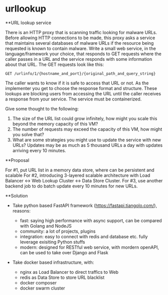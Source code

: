 # urllookup

**URL lookup service

There is an HTTP proxy that is scanning traffic looking for malware URLs. Before allowing HTTP connections to be made, this proxy asks a service that maintains several databases of malware   URLs if the resource being requested is known to contain malware. Write a small web service,   in the language/framework your choice, that responds to GET requests where the caller passes   in a URL and the service responds with some information about that URL. The GET requests look   like this:

```GET /urlinfo/1/{hostname_and_port}/{original_path_and_query_string}```

The caller wants to know if it is safe to access that URL or not. As the implementer you get to choose the response format and structure. These lookups are blocking users from accessing the URL until the caller receives a response from your service. The service must be containerized.

Give some thought to the following:
1. The size of the URL list could grow infinitely, how might you scale this beyond the memory capacity of this VM?
2. The number of requests may exceed the capacity of this VM, how might you solve that?
3. What are some strategies you might use to update the service with new URLs? Updates may be as much as 5 thousand URLs a day with updates arriving every 10 minutes.

**Proposal

For #1, put URL list in a memory data store, where can be persistent and scalable
For #2, introducing 3-layered scalable architecture with Load Balancer <-> Web Lookup Cluster <-> Data Store Cluster.
For #3, use another backend job to do batch update every 10 minutes for new URLs.


**Solution

- Take python based FastAPI framework (https://fastapi.tiangolo.com/), reasons:
  - fast: saying high performance with async support, can be compared with Golang and NodeJS
  - community: a lot of projects, plugins
  - integration: easy to connect with redis and database etc. fully leverage exisiting Python stuffs
  - modern: designed for RESTful web service, with mordern openAPI, can be used to take over Django and Flask 

- Take docker based infrastructure, with:
  - nginx as Load Balancer to direct traffics to Web
  - redis as Data Store to store URL blacklist
  - docker composer
  - docker swarm cluster
